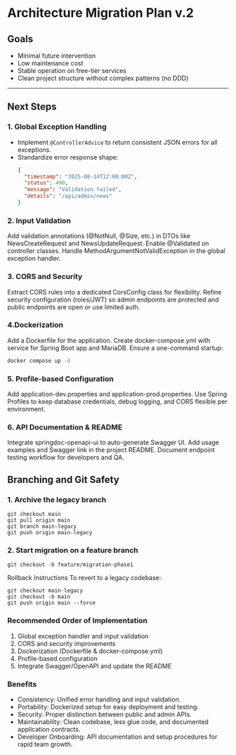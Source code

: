 # Architecture Migration Plan v.2

## Goals
- Minimal future intervention
- Low maintenance cost
- Stable operation on free-tier services
- Clean project structure without complex patterns (no DDD)

---

## Next Steps

### 1. Global Exception Handling

- Implement `@ControllerAdvice` to return consistent JSON errors for all exceptions.
- Standardize error response shape:
  ```json
  {
    "timestamp": "2025-08-14T12:00:00Z",
    "status": 400,
    "message": "Validation failed",
    "details": "/api/admin/news"
  }
  ```
### 2. Input Validation
   Add validation annotations (@NotNull, @Size, etc.) in DTOs like NewsCreateRequest and NewsUpdateRequest.
   Enable @Validated on controller classes.
   Handle MethodArgumentNotValidException in the global exception handler.

### 3. CORS and Security
   Extract CORS rules into a dedicated CorsConfig class for flexibility.
   Refine security configuration (roles/JWT) so admin endpoints are protected and public endpoints are open or use limited auth.

###  4.Dockerization
   Add a Dockerfile for the application.
   Create docker-compose.yml with service for Spring Boot app and MariaDB.
   Ensure a one-command startup:
   ```bash
   docker compose up -d
   ```
### 5. Profile-based Configuration
   Add application-dev.properties and application-prod.properties.
   Use Spring Profiles to keep database credentials, debug logging, and CORS flexible per environment.

### 6. API Documentation & README
   Integrate springdoc-openapi-ui to auto-generate Swagger UI.
   Add usage examples and Swagger link in the project README.
   Document endpoint testing workflow for developers and QA.

##  Branching and Git Safety
### 1. Archive the legacy branch

   ```shell
   git checkout main
   git pull origin main
   git branch main-legacy
   git push origin main-legacy
   ```
### 2. Start migration on a feature branch

   ```shell
   git checkout -b feature/migration-phase1
   ```
   Rollback Instructions
   To revert to a legacy codebase:

```shell
git checkout main-legacy
git checkout -b main
git push origin main --force
```

### Recommended Order of Implementation

1. Global exception handler and input validation
2. CORS and security improvements
3. Dockerization (Dockerfile & docker-compose.yml)
4. Profile-based configuration
5. Integrate Swagger/OpenAPI and update the README

### Benefits

- Consistency: Unified error handling and input validation.
- Portability: Dockerized setup for easy deployment and testing.
- Security: Proper distinction between public and admin APIs.
- Maintainability: Clean codebase, less glue code, and documented application contracts.
- Developer Onboarding: API documentation and setup procedures for rapid team growth.
